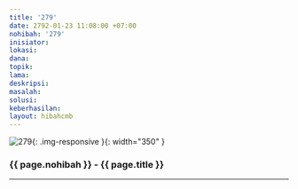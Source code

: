```yaml
---
title: '279'
date: 2792-01-23 11:08:00 +07:00
nohibah: '279'
inisiator: 
lokasi: 
dana: 
topik: 
lama: 
deskripsi: 
masalah: 
solusi: 
keberhasilan: 
layout: hibahcmb
---
```


![279](/static/img/hibahcmb/279.png){: .img-responsive }{: width="350" }

### {{ page.nohibah }} - {{ page.title }}

---
